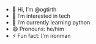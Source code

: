- 👋 Hi, I’m @ogtirth
- 👀 I’m interested in tech
- 🌱 I’m currently learning python
- 😄 Pronouns: he/him
- ⚡ Fun fact: I'm ironman

<!---
ogtirth/ogtirth is a ✨ special ✨ repository because its `README.md` (this file) appears on your GitHub profile.
You can click the Preview link to take a look at your changes.
--->
